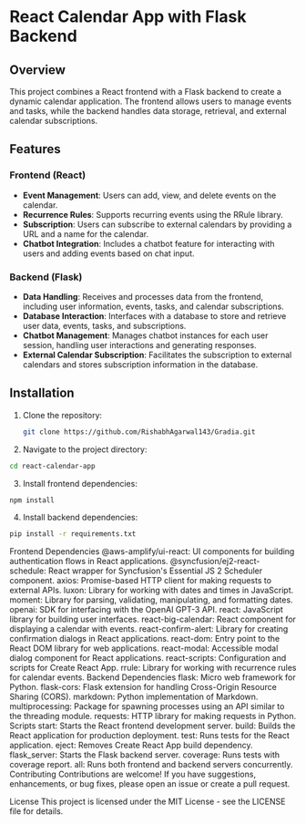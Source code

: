 # React Calendar App with Flask Backend

## Overview

This project combines a React frontend with a Flask backend to create a dynamic calendar application. The frontend allows users to manage events and tasks, while the backend handles data storage, retrieval, and external calendar subscriptions.

## Features

### Frontend (React)

- **Event Management**: Users can add, view, and delete events on the calendar.
- **Recurrence Rules**: Supports recurring events using the RRule library.
- **Subscription**: Users can subscribe to external calendars by providing a URL and a name for the calendar.
- **Chatbot Integration**: Includes a chatbot feature for interacting with users and adding events based on chat input.

### Backend (Flask)

- **Data Handling**: Receives and processes data from the frontend, including user information, events, tasks, and calendar subscriptions.
- **Database Interaction**: Interfaces with a database to store and retrieve user data, events, tasks, and subscriptions.
- **Chatbot Management**: Manages chatbot instances for each user session, handling user interactions and generating responses.
- **External Calendar Subscription**: Facilitates the subscription to external calendars and stores subscription information in the database.

## Installation

1. Clone the repository:

   ```bash
   git clone https://github.com/RishabhAgarwal143/Gradia.git
   ```
2. Navigate to the project directory:

```bash
cd react-calendar-app
```
3. Install frontend dependencies:
```bash
npm install
```
4. Install backend dependencies:

```bash
pip install -r requirements.txt
```

Frontend Dependencies
@aws-amplify/ui-react: UI components for building authentication flows in React applications.
@syncfusion/ej2-react-schedule: React wrapper for Syncfusion's Essential JS 2 Scheduler component.
axios: Promise-based HTTP client for making requests to external APIs.
luxon: Library for working with dates and times in JavaScript.
moment: Library for parsing, validating, manipulating, and formatting dates.
openai: SDK for interfacing with the OpenAI GPT-3 API.
react: JavaScript library for building user interfaces.
react-big-calendar: React component for displaying a calendar with events.
react-confirm-alert: Library for creating confirmation dialogs in React applications.
react-dom: Entry point to the React DOM library for web applications.
react-modal: Accessible modal dialog component for React applications.
react-scripts: Configuration and scripts for Create React App.
rrule: Library for working with recurrence rules for calendar events.
Backend Dependencies
flask: Micro web framework for Python.
flask-cors: Flask extension for handling Cross-Origin Resource Sharing (CORS).
markdown: Python implementation of Markdown.
multiprocessing: Package for spawning processes using an API similar to the threading module.
requests: HTTP library for making requests in Python.
Scripts
start: Starts the React frontend development server.
build: Builds the React application for production deployment.
test: Runs tests for the React application.
eject: Removes Create React App build dependency.
flask_server: Starts the Flask backend server.
coverage: Runs tests with coverage report.
all: Runs both frontend and backend servers concurrently.
Contributing
Contributions are welcome! If you have suggestions, enhancements, or bug fixes, please open an issue or create a pull request.

License
This project is licensed under the MIT License - see the LICENSE file for details.
